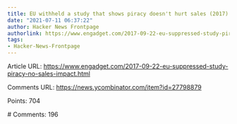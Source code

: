 ```yaml
---
title: EU withheld a study that shows piracy doesn't hurt sales (2017)
date: "2021-07-11 06:37:22"
author: Hacker News Frontpage
authorlink: https://www.engadget.com/2017-09-22-eu-suppressed-study-piracy-no-sales-impact.html
tags:
- Hacker-News-Frontpage
---
```


<p>Article URL: <a href="https://www.engadget.com/2017-09-22-eu-suppressed-study-piracy-no-sales-impact.html">https://www.engadget.com/2017-09-22-eu-suppressed-study-piracy-no-sales-impact.html</a></p>
<p>Comments URL: <a href="https://news.ycombinator.com/item?id=27798879">https://news.ycombinator.com/item?id=27798879</a></p>
<p>Points: 704</p>
<p># Comments: 196</p>
